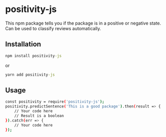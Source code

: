 # positivity-js

This npm package tells you if the package is in a positive or negative state. Can be used to classify reviews automatically.

## Installation

```cmd
npm install positivity-js
```

or

```cmd
yarn add positivity-js
```

## Usage

```sh
const positivity = require('positivity-js');
positivity.predictSentence('This is a good package').then(result => {
    // Your code here
    // Result is a boolean
}).catch(err => {
    // Your code here
});
```
